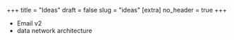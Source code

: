 +++
title = "Ideas"
draft = false
slug = "ideas"
[extra]
no_header = true
+++

* Email v2
* data network architecture
